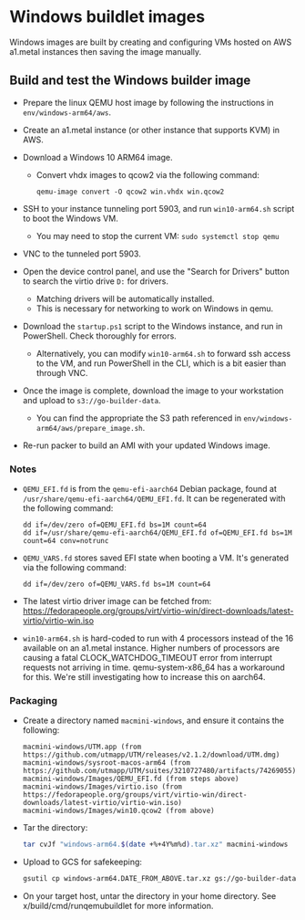 # Windows buildlet images

Windows images are built by creating and configuring VMs hosted on AWS
a1.metal instances then saving the image manually.

## Build and test the Windows builder image

- Prepare the linux QEMU host image by following the instructions in
  `env/windows-arm64/aws`.
- Create an a1.metal instance (or other instance that supports KVM)
  in AWS.
- Download a Windows 10 ARM64 image.
    - Convert vhdx images to qcow2 via the following command:

      ```shell
      qemu-image convert -O qcow2 win.vhdx win.qcow2
      ```

- SSH to your instance tunneling port 5903, and run `win10-arm64.sh`
  script to boot the Windows VM.
    - You may need to stop the current VM: `sudo systemctl stop qemu`
- VNC to the tunneled port 5903.
- Open the device control panel, and use the "Search for Drivers"
  button to search the virtio drive `D:` for drivers.
    - Matching drivers will be automatically installed.
    - This is necessary for networking to work on Windows in qemu.
- Download the `startup.ps1` script to the Windows instance, and run
  in PowerShell. Check thoroughly for errors.
    - Alternatively, you can modify `win10-arm64.sh` to forward ssh
      access to the VM, and run PowerShell in the CLI, which is a bit
      easier than through VNC.
- Once the image is complete, download the image to your workstation
  and upload to `s3://go-builder-data`.
    - You can find the appropriate the S3 path referenced in
      `env/windows-arm64/aws/prepare_image.sh`.
- Re-run packer to build an AMI with your updated Windows image.

### Notes

- `QEMU_EFI.fd` is from the `qemu-efi-aarch64` Debian package, found
  at `/usr/share/qemu-efi-aarch64/QEMU_EFI.fd`. It can be regenerated
  with the following command:

  ```shell
  dd if=/dev/zero of=QEMU_EFI.fd bs=1M count=64
  dd if=/usr/share/qemu-efi-aarch64/QEMU_EFI.fd of=QEMU_EFI.fd bs=1M count=64 conv=notrunc
  ```

- `QEMU_VARS.fd` stores saved EFI state when booting a VM. It's
  generated via the following command:

  ```shell
  dd if=/dev/zero of=QEMU_VARS.fd bs=1M count=64
  ```

- The latest virtio driver image can be fetched from:
  https://fedorapeople.org/groups/virt/virtio-win/direct-downloads/latest-virtio/virtio-win.iso

- `win10-arm64.sh` is hard-coded to run with 4 processors instead of
  the 16 available on an a1.metal instance. Higher numbers of
  processors are causing a fatal CLOCK_WATCHDOG_TIMEOUT error from
  interrupt requests not arriving in time. qemu-system-x86_64 has a
  workaround for this. We're still investigating how to increase this
  on aarch64.

### Packaging

- Create a directory named `macmini-windows`, and ensure it contains 
  the following:

  ```
  macmini-windows/UTM.app (from https://github.com/utmapp/UTM/releases/v2.1.2/download/UTM.dmg)
  macmini-windows/sysroot-macos-arm64 (from https://github.com/utmapp/UTM/suites/3210727480/artifacts/74269055)
  macmini-windows/Images/QEMU_EFI.fd (from steps above)
  macmini-windows/Images/virtio.iso (from https://fedorapeople.org/groups/virt/virtio-win/direct-downloads/latest-virtio/virtio-win.iso)
  macmini-windows/Images/win10.qcow2 (from above)
  ```

- Tar the directory:

  ```bash
  tar cvJf "windows-arm64.$(date +%+4Y%m%d).tar.xz" macmini-windows
  ```

- Upload to GCS for safekeeping:

  ```bash
  gsutil cp windows-arm64.DATE_FROM_ABOVE.tar.xz gs://go-builder-data/windows-arm64.DATE_FROM_ABOVE.tar.xz
  ```

- On your target host, untar the directory in your home directory. See
  x/build/cmd/runqemubuildlet for more information.
